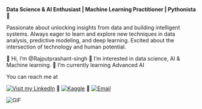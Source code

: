 **Data Science & AI Enthusiast | Machine Learning Practitioner | Pythonista 🐍**

Passionate about unlocking insights from data and building intelligent systems. 
Always eager to learn and explore new techniques in data analysis, predictive modeling, and deep learning. 
Excited about the intersection of technology and human potential.

👋 Hi, I’m @Rajputprashant-singh
👀 I’m interested in data science, AI & Machine learning.
🌱 I’m currently learning Advanced AI

You can reach me at 

[![Visit my LinkedIn](https://img.shields.io/badge/LinkedIn-Connect-blue?style=for-the-badge&logo=linkedin)](https://www.linkedin.com/in/rajput-prashant-gaharwar-57a615255/)  🐍  [![Kaggle](https://img.shields.io/badge/Kaggle-Profile-blue?style=for-the-badge&logo=kaggle)]([https://www.kaggle.com/your-profile-link](https://www.kaggle.com/rajputprashantsingh))  🐍  [![Email](https://img.shields.io/badge/Email-Contact-red?style=for-the-badge&logo=gmail)](mailto:Prashantgaharwar831@gmail.com)


![GIF](https://media.giphy.com/media/L1R1tvI9svkIWwpVYr/giphy.gif)



<!---
Rajputprashant-singh/Rajputprashant-singh is a ✨ special ✨ repository because its `README.md` (this file) appears on your GitHub profile.
You can click the Preview link to take a look at your changes.
--->
